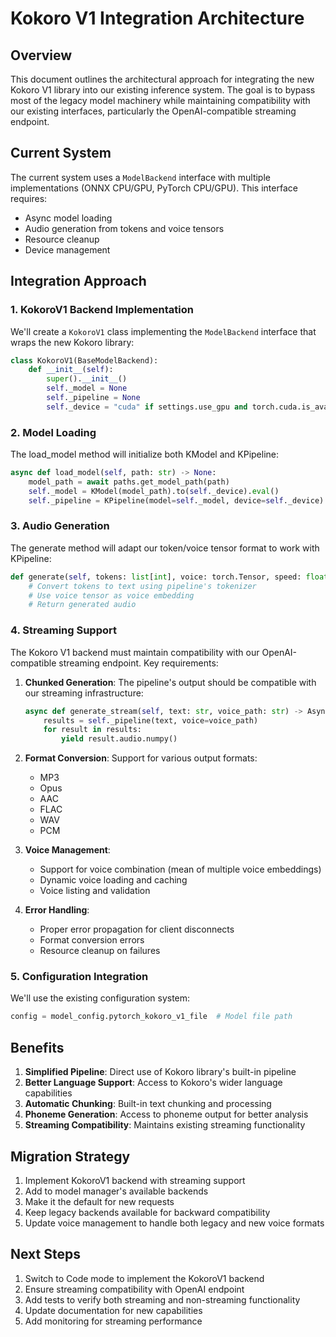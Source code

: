 # Kokoro V1 Integration Architecture

## Overview

This document outlines the architectural approach for integrating the new Kokoro V1 library into our existing inference system. The goal is to bypass most of the legacy model machinery while maintaining compatibility with our existing interfaces, particularly the OpenAI-compatible streaming endpoint.

## Current System

The current system uses a `ModelBackend` interface with multiple implementations (ONNX CPU/GPU, PyTorch CPU/GPU). This interface requires:

- Async model loading
- Audio generation from tokens and voice tensors
- Resource cleanup
- Device management

## Integration Approach

### 1. KokoroV1 Backend Implementation

We'll create a `KokoroV1` class implementing the `ModelBackend` interface that wraps the new Kokoro library:

```python
class KokoroV1(BaseModelBackend):
    def __init__(self):
        super().__init__()
        self._model = None
        self._pipeline = None
        self._device = "cuda" if settings.use_gpu and torch.cuda.is_available() else "cpu"
```

### 2. Model Loading

The load_model method will initialize both KModel and KPipeline:

```python
async def load_model(self, path: str) -> None:
    model_path = await paths.get_model_path(path)
    self._model = KModel(model_path).to(self._device).eval()
    self._pipeline = KPipeline(model=self._model, device=self._device)
```

### 3. Audio Generation

The generate method will adapt our token/voice tensor format to work with KPipeline:

```python
def generate(self, tokens: list[int], voice: torch.Tensor, speed: float = 1.0) -> np.ndarray:
    # Convert tokens to text using pipeline's tokenizer
    # Use voice tensor as voice embedding
    # Return generated audio
```

### 4. Streaming Support

The Kokoro V1 backend must maintain compatibility with our OpenAI-compatible streaming endpoint. Key requirements:

1. **Chunked Generation**: The pipeline's output should be compatible with our streaming infrastructure:
   ```python
   async def generate_stream(self, text: str, voice_path: str) -> AsyncGenerator[bytes, None]:
       results = self._pipeline(text, voice=voice_path)
       for result in results:
           yield result.audio.numpy()
   ```

2. **Format Conversion**: Support for various output formats:
   - MP3
   - Opus
   - AAC
   - FLAC
   - WAV
   - PCM

3. **Voice Management**:
   - Support for voice combination (mean of multiple voice embeddings)
   - Dynamic voice loading and caching
   - Voice listing and validation

4. **Error Handling**:
   - Proper error propagation for client disconnects
   - Format conversion errors
   - Resource cleanup on failures

### 5. Configuration Integration

We'll use the existing configuration system:

```python
config = model_config.pytorch_kokoro_v1_file  # Model file path
```

## Benefits

1. **Simplified Pipeline**: Direct use of Kokoro library's built-in pipeline
2. **Better Language Support**: Access to Kokoro's wider language capabilities
3. **Automatic Chunking**: Built-in text chunking and processing
4. **Phoneme Generation**: Access to phoneme output for better analysis
5. **Streaming Compatibility**: Maintains existing streaming functionality

## Migration Strategy

1. Implement KokoroV1 backend with streaming support
2. Add to model manager's available backends
3. Make it the default for new requests
4. Keep legacy backends available for backward compatibility
5. Update voice management to handle both legacy and new voice formats

## Next Steps

1. Switch to Code mode to implement the KokoroV1 backend
2. Ensure streaming compatibility with OpenAI endpoint
3. Add tests to verify both streaming and non-streaming functionality
4. Update documentation for new capabilities
5. Add monitoring for streaming performance